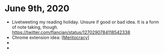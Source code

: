 # June 9th, 2020
- Livetweeting my reading holiday. Unsure if good or bad idea. It is a form of note taking, though. https://twitter.com/flancian/status/1270290784118542338
- Chrome extension idea: [[Meritocracy]]
- 
- 

[//begin]: # "Autogenerated link references for markdown compatibility"
[Meritocracy]: ../meritocracy.md "Meritocracy"
[//end]: # "Autogenerated link references"